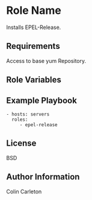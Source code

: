 Role Name
=========

Installs EPEL-Release.

Requirements
------------

Access to base yum Repository.

Role Variables
--------------



Example Playbook
----------------

    - hosts: servers
      roles:
         - epel-release

License
-------

BSD

Author Information
------------------
Colin Carleton
